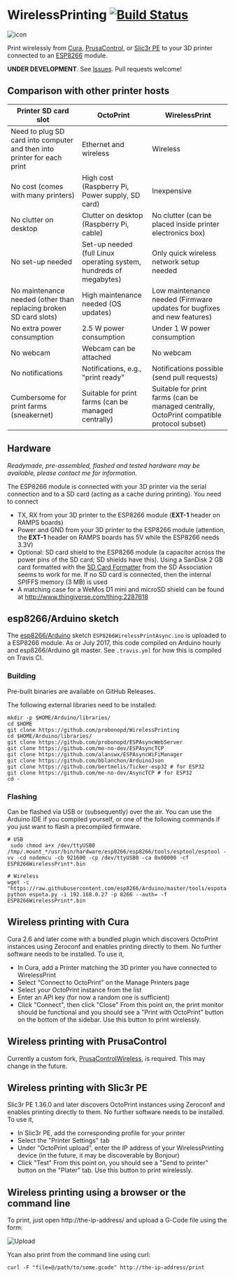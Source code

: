 # WirelessPrinting [![Build Status](https://travis-ci.org/probonopd/WirelessPrinting.svg?branch=master)](https://travis-ci.org/probonopd/WirelessPrinting)

![icon](https://cloud.githubusercontent.com/assets/2480569/23587222/bb25f740-01a7-11e7-806f-23c8f77d8b1c.png)

Print wirelessly from [Cura](https://ultimaker.com/en/products/cura-software), [PrusaControl](http://prusacontrol.org/), or [Slic3r PE](https://github.com/prusa3d/Slic3r/releases) to your 3D printer connected to an [ESP8266](https://espressif.com/en/products/hardware/esp8266ex/overview) module.

__UNDER DEVELOPMENT__. See [Issues](https://github.com/probonopd/WirelessPrinting/issues). Pull requests welcome!

## Comparison with other printer hosts

| Printer SD card slot | OctoPrint | WirelessPrint |
| --- | --- | --- |
| Need to plug SD card into computer and then into printer for each print | Ethernet and wireless | Wireless |
| No cost (comes with many printers) | High cost (Raspberry Pi, Power supply, SD card) | Inexpensive | 
| No clutter on desktop | Clutter on desktop (Raspberry Pi, cable) | No clutter (can be placed inside printer electronics box) |
| No set-up needed | Set-up needed (full Linux operating system, hundreds of megabytes) | Only quick wireless network setup needed | 
| No maintenance needed (other than replacing broken SD card slots) | High maintenance needed (OS updates) | Low maintenance needed (Firmware updates for bugfixes and new features) |
| No extra power consumption | 2.5 W power consumption | Under 1 W power consumption |
| No webcam | Webcam can be attached | No webcam |
| No notifications | Notifications, e.g., "print ready" | Notifications possible (send pull requests) |
| Cumbersome for print farms (sneakernet) | Suitable for print farms (can be managed centrally) | Suitable for print farms (can be managed centrally, OctoPrint compatible protocol subset) |

## Hardware

_Readymade, pre-assembled, flashed and tested hardware may be available, please contact me for information._

The ESP8266 module is connected with your 3D printer via the serial connection and to a SD card (acting as a cache during printing). You need to connect
* TX, RX from your 3D printer to the ESP8266 module (__EXT-1__ header on RAMPS boards)
* Power and GND from your 3D printer to the ESP8266 module (attention, the __EXT-1__ header on RAMPS boards has 5V while the ESP8266 needs 3.3V)
* Optional: SD card shield to the ESP8266 module (a capacitor across the power pins of the SD card; SD shields have this). Using a SanDisk 2 GB card formatted with the [SD Card Formatter](https://www.sdcard.org/downloads/formatter_4/) from the SD Association seems to work for me. If no SD card is connected, then the internal SPIFFS memory (3 MB) is used
* A matching case for a WeMos D1 mini and microSD shield can be found at http://www.thingiverse.com/thing:2287618

## esp8266/Arduino sketch

The [esp8266/Arduino](https://github.com/esp8266/Arduino) sketch `ESP8266WirelessPrintAsync.ino` is uploaded to a ESP8266 module. As or July 2017, this code compiled on Arduino hourly and esp8266/Arduino git master. See `.travis.yml` for how this is compiled on Travis CI.

### Building

Pre-built binaries are available on GitHub Releases.

The following external libraries need to be installed:

```
mkdir -p $HOME/Arduino/libraries/
cd $HOME
git clone https://github.com/probonopd/WirelessPrinting
cd $HOME/Arduino/libraries/
git clone https://github.com/probonopd/ESPAsyncWebServer
git clone https://github.com/me-no-dev/ESPAsyncTCP
git clone https://github.com/alanswx/ESPAsyncWiFiManager
git clone https://github.com/bblanchon/ArduinoJson
git clone https://github.com/bertmelis/Ticker-esp32 # for ESP32
git clone https://github.com/me-no-dev/AsyncTCP # for ESP32
cd -
```
### Flashing

Can be flashed via USB or (subsequently) over the air. You can use the Arduino IDE if you compiled yourself, or one of the following commands if you just want to flash a precompiled firmware.

```
# USB
 sudo chmod a+x /dev/ttyUSB0
/tmp/.mount_*/usr/bin/hardware/esp8266/esp8266/tools/esptool/esptool -vv -cd nodemcu -cb 921600 -cp /dev/ttyUSB0 -ca 0x00000 -cf ESP8266WirelessPrint*.bin

# Wireless
wget -c "https://raw.githubusercontent.com/esp8266/Arduino/master/tools/espota.py"
python espota.py -i 192.168.0.27 -p 8266 --auth= -f ESP8266WirelessPrint*.bin
```

## Wireless printing with Cura

Cura 2.6 and later come with a bundled plugin which discovers OctoPrint instances using Zeroconf and enables printing directly to them. No further software needs to be installed. To use it,
- In Cura, add a Printer matching the 3D printer you have connected to WirelessPrint
- Select "Connect to OctoPrint" on the Manage Printers page
- Select your OctoPrint instance from the list
- Enter an API key (for now a random one is sufficient)
- Click "Connect", then click "Close"
From this point on, the print monitor should be functional and you should see a "Print with OctoPrint" button on the bottom of the sidebar. Use this button to print wirelessly.

## Wireless printing with PrusaControl

Currently a custom fork, [PrusaControlWireless](https://github.com/probonopd/PrusaControl/tree/WirelessPrinting), is required. This may change in the future.

## Wireless printing with Slic3r PE

Slic3r PE 1.36.0 and later discovers OctoPrint instances using Zeroconf and enables printing directly to them. No further software needs to be installed. To use it,
- In Slic3r PE, add the corresponding profile for your printer
- Select the "Printer Settings" tab
- Under "OctoPrint upload", enter the IP address of your WirelessPrinting device (in the future, it may be discoverable by Bonjour)
- Click "Test"
From this point on, you should see a "Send to printer" button on the "Plater" tab. Use this button to print wirelessly.

## Wireless printing using a browser or the command line

To print, just open http://the-ip-address/ and upload a G-Code file using the form:

![Upload](https://cloud.githubusercontent.com/assets/2480569/23586936/fd0e3fa2-01a0-11e7-9d83-dc4e7d031f30.png)

Ycan also print from the command line using curl:

```
curl -F "file=@/path/to/some.gcode" http://the-ip-address/print
```
